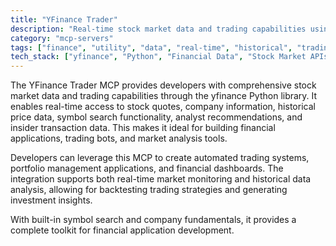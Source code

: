 ```yaml
---
title: "YFinance Trader"
description: "Real-time stock market data and trading capabilities using yfinance for quotes, historical prices, and company analysis."
category: "mcp-servers"
tags: ["finance", "utility", "data", "real-time", "historical", "trading bots", "market analysis", "portfolio management"]
tech_stack: ["yfinance", "Python", "Financial Data", "Stock Market APIs", "Trading Systems", "Automated Trading", "Financial Dashboards"]
---
```


The YFinance Trader MCP provides developers with comprehensive stock market data and trading capabilities through the yfinance Python library. It enables real-time access to stock quotes, company information, historical price data, symbol search functionality, analyst recommendations, and insider transaction data. This makes it ideal for building financial applications, trading bots, and market analysis tools.

Developers can leverage this MCP to create automated trading systems, portfolio management applications, and financial dashboards. The integration supports both real-time market monitoring and historical data analysis, allowing for backtesting trading strategies and generating investment insights.

With built-in symbol search and company fundamentals, it provides a complete toolkit for financial application development.